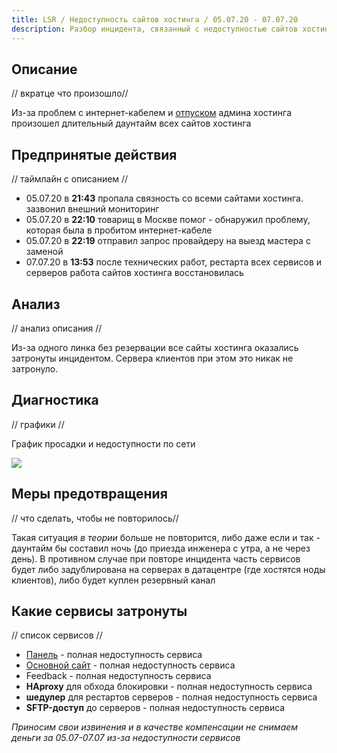 ```yaml
---
title: LSR / Недоступность сайтов хостинга / 05.07.20 - 07.07.20
description: Разбор инцидента, связанный с недоступностью сайтов хостинга 05.07.20 - 07.07.20.
---
```


## Описание
// вкратце что произошло//

Из-за проблем с интернет-кабелем и [отпуском](https://vk.com/hosting.superhub?w=wall-195765831_41) админа хостинга произошел длительный даунтайм всех сайтов хостинга

## Предпринятые действия
// таймлайн с описанием //

- 05.07.20 в **21:43** пропала связность со всеми сайтами хостинга. зазвонил внешний мониторинг
- 05.07.20 в **22:10** товарищ в Москве помог - обнаружил проблему, которая была в пробитом интернет-кабеле
- 05.07.20 в **22:19** отправил запрос провайдеру на выезд мастера с заменой
- 07.07.20 в **13:53** после технических работ, рестарта всех сервисов и серверов работа сайтов хостинга восстановилась

## Анализ
// анализ описания //

Из-за одного линка без резервации все сайты хостинга оказались затронуты инцидентом. Сервера клиентов при этом это никак не затронуло. 

## Диагностика
// графики //

График просадки и недоступности по сети

![](/images/lsr/05-07-20/down-graph.png)

## Меры предотвращения
// что сделать, чтобы не повторилось// 

Такая ситуация *в теории* больше не повторится, либо даже если и так - даунтайм бы составил ночь (до приезда инженера с утра, а не через день). В противном случае при повторе инцидента часть сервисов будет либо задублирована на серверах в датацентре (где хостятся ноды клиентов), либо будет куплен резервный канал

## Какие сервисы затронуты
// список сервисов //

- [Панель](https://panel.superhub.host) - полная недоступность сервиса
- [Основной сайт](https://superhub.host) - полная недоступность сервиса
- Feedback - полная недоступность сервиса
- **HAproxy** для обхода блокировки - полная недоступность сервиса
- **шедулер** для рестартов серверов - полная недоступность сервиса
- **SFTP-доступ** до серверов - полная недоступность сервиса

*Приносим свои извинения и в качестве компенсации не снимаем деньги за 05.07-07.07 из-за недоступности сервисов*
